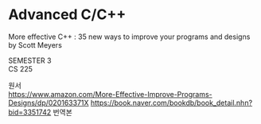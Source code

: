 # Advanced C/C++
More effective C++ : 35 new ways to improve your
programs and designs
by Scott Meyers

SEMESTER 3<br>
CS 225

원서<br>
https://www.amazon.com/More-Effective-Improve-Programs-Designs/dp/020163371X
https://book.naver.com/bookdb/book_detail.nhn?bid=3351742 번역본
